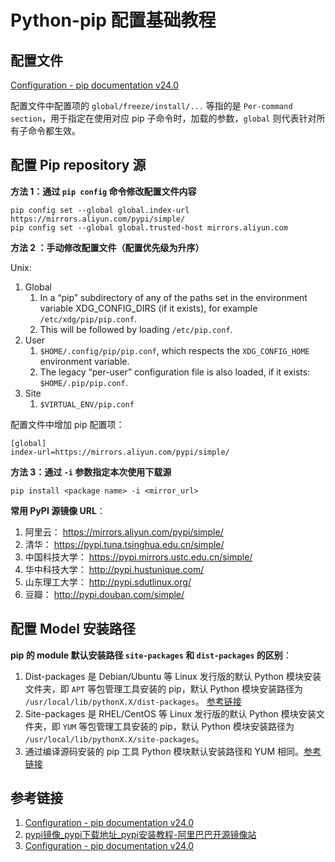 # Python-pip 配置基础教程

## 配置文件

[Configuration - pip documentation v24.0](https://pip.pypa.io/en/stable/topics/configuration/)

配置文件中配置项的 `global/freeze/install/...` 等指的是 `Per-command section`，用于指定在使用对应 pip 子命令时，加载的参数，`global` 则代表针对所有子命令都生效。

## 配置 Pip repository 源


**方法 1：通过 `pip config` 命令修改配置文件内容**

```shell
pip config set --global global.index-url https://mirrors.aliyun.com/pypi/simple/
pip config set --global global.trusted-host mirrors.aliyun.com
```


**方法 2 ：手动修改配置文件（配置优先级为升序）**

Unix:
1. Global
	1. In a “pip” subdirectory of any of the paths set in the environment variable XDG_CONFIG_DIRS (if it exists), for example `/etc/xdg/pip/pip.conf`.
	2. This will be followed by loading `/etc/pip.conf`.
2. User
	1. `$HOME/.config/pip/pip.conf`, which respects the `XDG_CONFIG_HOME` environment variable.
	2. The legacy “per-user” configuration file is also loaded, if it exists: `$HOME/.pip/pip.conf`.
3. Site
	1. `$VIRTUAL_ENV/pip.conf`

配置文件中增加 pip 配置项：
```
[global]
index-url=https://mirrors.aliyun.com/pypi/simple/
```


**方法 3：通过 `-i` 参数指定本次使用下载源**

```shell
pip install <package name> -i <mirror_url>
```


**常用 PyPI 源镜像 URL**：
1. 阿里云： https://mirrors.aliyun.com/pypi/simple/
2. 清华： https://pypi.tuna.tsinghua.edu.cn/simple/
3. 中国科技大学： https://pypi.mirrors.ustc.edu.cn/simple/
4. 华中科技大学： http://pypi.hustunique.com/
5. 山东理工大学： http://pypi.sdutlinux.org/
6. 豆瓣： http://pypi.douban.com/simple/


## 配置 Model 安装路径

**pip 的 module 默认安装路径 `site-packages` 和 `dist-packages` 的区别**：
1. Dist-packages 是 Debian/Ubuntu 等 Linux 发行版的默认 Python 模块安装文件夹，即 `APT` 等包管理工具安装的 pip，默认 Python 模块安装路径为 `/usr/local/lib/pythonX.X/dist-packages`。 [参考链接](https://blog.csdn.net/huiseguiji1/article/details/45111891)
2. Site-packages 是 RHEL/CentOS 等 Linux 发行版的默认 Python 模块安装文件夹，即 `YUM` 等包管理工具安装的 pip，默认 Python 模块安装路径为 `/usr/local/lib/pythonX.X/site-packages`。
3. 通过编译源码安装的 pip 工具 Python 模块默认安装路径和 YUM 相同。[参考链接](https://blog.csdn.net/huiseguiji1/article/details/45111891)


## 参考链接
1. [Configuration - pip documentation v24.0](https://pip.pypa.io/en/stable/topics/configuration/)
2. [pypi镜像\_pypi下载地址\_pypi安装教程-阿里巴巴开源镜像站](https://developer.aliyun.com/mirror/pypi?spm=a2c6h.13651102.0.0.3e221b110KOHKi)
3. [Configuration - pip documentation v24.0](https://pip.pypa.io/en/stable/topics/configuration/)